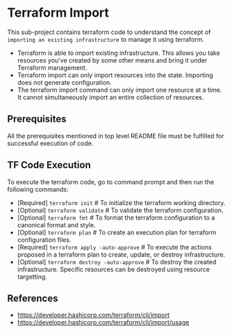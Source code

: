 # Terraform Import
This sub-project contains terraform code to understand the concept of `importing an existing infrastructure` to manage it using terraform.

- Terraform is able to import existing infrastructure. This allows you take resources you've created by some other means and bring it under Terraform management.
- Terraform import can only import resources into the state. Importing does not generate configuration.
- The terraform import command can only import one resource at a time. It cannot simultaneously import an entire collection of resources.

## Prerequisites
All the prerequisites mentioned in top level README file must be fulfilled for successful execution of code.

## TF Code Execution
To execute the terraform code, go to command prompt and then run the following commands:

-   [Required] `terraform init` # To initialize the terraform working directory.
-   [Optional] `terraform validate` # To validate the terraform configuration.
-   [Optional] `terraform fmt` # To format the terraform configuration to a canonical format and style.
-   [Optional] `terraform plan` # To create an execution plan for terraform configuration files.
-   [Required] `terraform apply -auto-approve` # To execute the actions proposed in a terraform plan to create, update, or destroy infrastructure.
-   [Optional] `terraform destroy -auto-approve` # To destroy the created infrastructure. Specific resources can be destroyed using resource targetting.

## References
- https://developer.hashicorp.com/terraform/cli/import
- https://developer.hashicorp.com/terraform/cli/import/usage